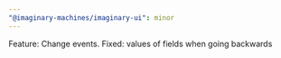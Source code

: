 ```yaml
---
"@imaginary-machines/imaginary-ui": minor
---
```


Feature: Change events. Fixed: values of fields when going backwards
